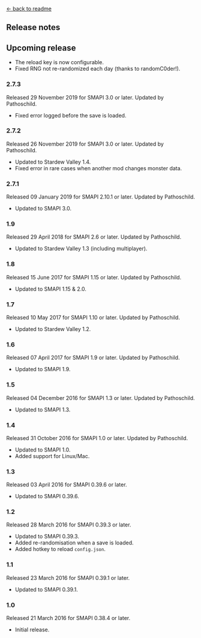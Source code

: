 ﻿[← back to readme](README.md)

## Release notes
## Upcoming release
* The reload key is now configurable.
* Fixed RNG not re-randomized each day (thanks to randomC0der!).

### 2.7.3
Released 29 November 2019 for SMAPI 3.0 or later. Updated by Pathoschild.

* Fixed error logged before the save is loaded.

### 2.7.2
Released 26 November 2019 for SMAPI 3.0 or later. Updated by Pathoschild.

* Updated to Stardew Valley 1.4.
* Fixed error in rare cases when another mod changes monster data.

### 2.7.1
Released 09 January 2019 for SMAPI 2.10.1 or later. Updated by Pathoschild.

* Updated to SMAPI 3.0.

### 1.9
Released 29 April 2018 for SMAPI 2.6 or later. Updated by Pathoschild.

* Updated to Stardew Valley 1.3 (including multiplayer).

### 1.8
Released 15 June 2017 for SMAPI 1.15 or later. Updated by Pathoschild.

* Updated to SMAPI 1.15 & 2.0.

### 1.7
Released 10 May 2017 for SMAPI 1.10 or later. Updated by Pathoschild.

* Updated to Stardew Valley 1.2.

### 1.6
Released 07 April 2017 for SMAPI 1.9 or later. Updated by Pathoschild.

* Updated to SMAPI 1.9.

### 1.5
Released 04 December 2016 for SMAPI 1.3 or later. Updated by Pathoschild.

* Updated to SMAPI 1.3.

### 1.4
Released 31 October 2016 for SMAPI 1.0 or later. Updated by Pathoschild.

* Updated to SMAPI 1.0.
* Added support for Linux/Mac.

### 1.3
Released 03 April 2016 for SMAPI 0.39.6 or later.

* Updated to SMAPI 0.39.6.

### 1.2
Released 28 March 2016 for SMAPI 0.39.3 or later.

* Updated to SMAPI 0.39.3.
* Added re-randomisation when a save is loaded.
* Added hotkey to reload `config.json`.

### 1.1
Released 23 March 2016 for SMAPI 0.39.1 or later.

* Updated to SMAPI 0.39.1.

### 1.0
Released 21 March 2016 for SMAPI 0.38.4 or later.

* Initial release.
